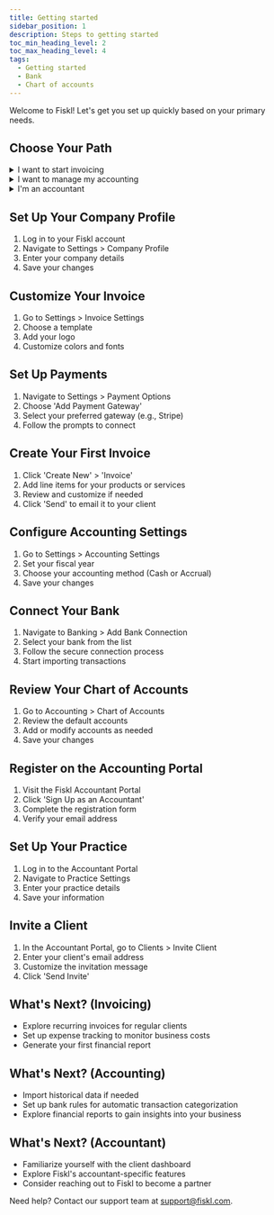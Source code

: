 ```yaml
---
title: Getting started
sidebar_position: 1
description: Steps to getting started
toc_min_heading_level: 2
toc_max_heading_level: 4
tags:
  - Getting started
  - Bank
  - Chart of accounts
---
```



Welcome to Fiskl! Let's get you set up quickly based on your primary needs.

## Choose Your Path

<details>
<summary>I want to start invoicing</summary>

1. [Set up your company profile](#set-up-your-company-profile)
2. [Customize your invoice](#customize-your-invoice)
3. [Set up payments](#set-up-payments)
4. [Create your first invoice](#create-your-first-invoice)
5. [What's next?](#whats-next-invoicing)

</details>

<details>
<summary>I want to manage my accounting</summary>

1. [Set up your company profile](#set-up-your-company-profile)
2. [Configure accounting settings](#configure-accounting-settings)
3. [Connect your bank](#connect-your-bank)
4. [Review your chart of accounts](#review-your-chart-of-accounts)
5. [What's next?](#whats-next-accounting)

</details>

<details>
<summary>I'm an accountant</summary>

1. [Register on the accounting portal](#register-on-the-accounting-portal)
2. [Set up your practice](#set-up-your-practice)
3. [Invite a client](#invite-a-client)
4. [What's next?](#whats-next-accountant)

</details>

## Set Up Your Company Profile

1. Log in to your Fiskl account
2. Navigate to Settings > Company Profile
3. Enter your company details
4. Save your changes

## Customize Your Invoice

1. Go to Settings > Invoice Settings
2. Choose a template
3. Add your logo
4. Customize colors and fonts

## Set Up Payments

1. Navigate to Settings > Payment Options
2. Choose 'Add Payment Gateway'
3. Select your preferred gateway (e.g., Stripe)
4. Follow the prompts to connect

## Create Your First Invoice

1. Click 'Create New' > 'Invoice'
2. Add line items for your products or services
3. Review and customize if needed
4. Click 'Send' to email it to your client

## Configure Accounting Settings

1. Go to Settings > Accounting Settings
2. Set your fiscal year
3. Choose your accounting method (Cash or Accrual)
4. Save your changes

## Connect Your Bank

1. Navigate to Banking > Add Bank Connection
2. Select your bank from the list
3. Follow the secure connection process
4. Start importing transactions

## Review Your Chart of Accounts

1. Go to Accounting > Chart of Accounts
2. Review the default accounts
3. Add or modify accounts as needed
4. Save your changes

## Register on the Accounting Portal

1. Visit the Fiskl Accountant Portal
2. Click 'Sign Up as an Accountant'
3. Complete the registration form
4. Verify your email address

## Set Up Your Practice

1. Log in to the Accountant Portal
2. Navigate to Practice Settings
3. Enter your practice details
4. Save your information

## Invite a Client

1. In the Accountant Portal, go to Clients > Invite Client
2. Enter your client's email address
3. Customize the invitation message
4. Click 'Send Invite'

## What's Next? (Invoicing)

- Explore recurring invoices for regular clients
- Set up expense tracking to monitor business costs
- Generate your first financial report

## What's Next? (Accounting)

- Import historical data if needed
- Set up bank rules for automatic transaction categorization
- Explore financial reports to gain insights into your business

## What's Next? (Accountant)

- Familiarize yourself with the client dashboard
- Explore Fiskl's accountant-specific features
- Consider reaching out to Fiskl to become a partner

Need help? Contact our support team at support@fiskl.com.

